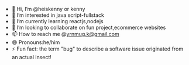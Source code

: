 - 👋 Hi, I’m @heiskenny or kenny
- 👀 I’m interested in java script-fullstack
- 🌱 I’m currently learning reactjs,nodejs
- 💞️ I’m looking to collaborate on fun project,ecommerce websites 
- 📫 How to reach me @yrnmug.k@gmail.com
- 😄 Pronouns:he/him
- ⚡ Fun fact: the term "bug" to describe a software issue originated from an actual insect!

<!---
heiskenny/heiskenny is a ✨ special ✨ repository because its `README.md` (this file) appears on your GitHub profile.
You can click the Preview link to take a look at your changes.
--->
